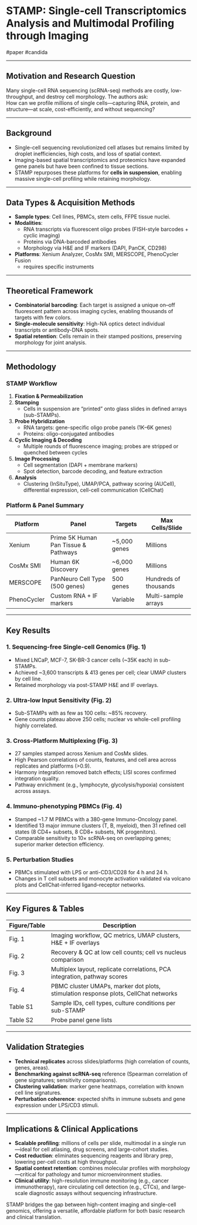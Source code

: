 # STAMP: Single-cell Transcriptomics Analysis and Multimodal Profiling through Imaging

#paper #candida 

---

## Motivation and Research Question

Many single-cell RNA sequencing (scRNA-seq) methods are costly, low-throughput, and destroy cell morphology. The authors ask:  
How can we profile millions of single cells—capturing RNA, protein, and structure—at scale, cost-efficiently, and without sequencing?

---

## Background

- Single-cell sequencing revolutionized cell atlases but remains limited by droplet inefficiencies, high costs, and loss of spatial context.  
- Imaging-based spatial transcriptomics and proteomics have expanded gene panels but have been confined to tissue sections.  
- STAMP repurposes these platforms for **cells in suspension**, enabling massive single-cell profiling while retaining morphology.

---

## Data Types & Acquisition Methods

- **Sample types**: Cell lines, PBMCs, stem cells, FFPE tissue nuclei.  
- **Modalities**:  
  - RNA transcripts via fluorescent oligo probes (FISH-style barcodes + cyclic imaging)  
  - Proteins via DNA-barcoded antibodies  
  - Morphology via H&E and IF markers (DAPI, PanCK, CD298)  
- **Platforms**: Xenium Analyzer, CosMx SMI, MERSCOPE, PhenoCycler Fusion  
	- requires specific instruments

---

## Theoretical Framework

- **Combinatorial barcoding**: Each target is assigned a unique on–off fluorescent pattern across imaging cycles, enabling thousands of targets with few colors.  
- **Single-molecule sensitivity**: High-NA optics detect individual transcripts or antibody-DNA spots.  
- **Spatial retention**: Cells remain in their stamped positions, preserving morphology for joint analysis.

---

## Methodology

### STAMP Workflow

1. **Fixation & Permeabilization**  
2. **Stamping**  
   - Cells in suspension are “printed” onto glass slides in defined arrays (sub-STAMPs).  
3. **Probe Hybridization**  
   - RNA targets: gene-specific oligo probe panels (1K–6K genes)  
   - Proteins: oligo-conjugated antibodies  
4. **Cyclic Imaging & Decoding**  
   - Multiple rounds of fluorescence imaging; probes are stripped or quenched between cycles  
5. **Image Processing**  
   - Cell segmentation (DAPI + membrane markers)  
   - Spot detection, barcode decoding, and feature extraction  
6. **Analysis**  
   - Clustering (InSituType), UMAP/PCA, pathway scoring (AUCell), differential expression, cell-cell communication (CellChat)

### Platform & Panel Summary

| Platform      | Panel                               | Targets        | Max Cells/Slide    |
|---------------|-------------------------------------|----------------|--------------------|
| Xenium        | Prime 5K Human Pan Tissue & Pathways| ~5,000 genes   | Millions           |
| CosMx SMI     | Human 6K Discovery                  | ~6,000 genes   | Millions           |
| MERSCOPE      | PanNeuro Cell Type (500 genes)      | 500 genes      | Hundreds of thousands |
| PhenoCycler   | Custom RNA + IF markers             | Variable       | Multi-sample arrays|

---

## Key Results

### 1. Sequencing-free Single-cell Genomics (Fig. 1)
- Mixed LNCaP, MCF-7, SK-BR-3 cancer cells (~35K each) in sub-STAMPs.  
- Achieved ~3,600 transcripts & 413 genes per cell; clear UMAP clusters by cell line.  
- Retained morphology via post-STAMP H&E and IF overlays.

### 2. Ultra-low Input Sensitivity (Fig. 2)
- Sub-STAMPs with as few as 100 cells: ~85% recovery.  
- Gene counts plateau above 250 cells; nuclear vs whole-cell profiling highly correlated.

### 3. Cross-Platform Multiplexing (Fig. 3)
- 27 samples stamped across Xenium and CosMx slides.  
- High Pearson correlations of counts, features, and cell area across replicates and platforms (>0.9).  
- Harmony integration removed batch effects; LISI scores confirmed integration quality.  
- Pathway enrichment (e.g., lymphocyte, glycolysis/hypoxia) consistent across assays.

### 4. Immuno-phenotyping PBMCs (Fig. 4)
- Stamped ~1.7 M PBMCs with a 380-gene Immuno-Oncology panel.  
- Identified 13 major immune clusters (T, B, myeloid), then 31 refined cell states (8 CD4+ subsets, 8 CD8+ subsets, NK progenitors).  
- Comparable sensitivity to 10× scRNA-seq on overlapping genes; superior marker detection efficiency.

### 5. Perturbation Studies
- PBMCs stimulated with LPS or anti-CD3/CD28 for 4 h and 24 h.  
- Changes in T cell subsets and monocyte activation validated via volcano plots and CellChat-inferred ligand–receptor networks.

---

## Key Figures & Tables

| Figure/Table       | Description                                                     |
|--------------------|-----------------------------------------------------------------|
| Fig. 1             | Imaging workflow, QC metrics, UMAP clusters, H&E + IF overlays |
| Fig. 2             | Recovery & QC at low cell counts; cell vs nucleus comparison    |
| Fig. 3             | Multiplex layout, replicate correlations, PCA integration, pathway scores |
| Fig. 4             | PBMC cluster UMAPs, marker dot plots, stimulation response plots, CellChat networks |
| Table S1           | Sample IDs, cell types, culture conditions per sub-STAMP        |
| Table S2           | Probe panel gene lists                                          |

---

## Validation Strategies

- **Technical replicates** across slides/platforms (high correlation of counts, genes, areas).  
- **Benchmarking against scRNA-seq** reference (Spearman correlation of gene signatures; sensitivity comparisons).  
- **Clustering validation**: marker gene heatmaps, correlation with known cell line signatures.  
- **Perturbation coherence**: expected shifts in immune subsets and gene expression under LPS/CD3 stimuli.  

---

## Implications & Clinical Applications

- **Scalable profiling**: millions of cells per slide, multimodal in a single run—ideal for cell atlasing, drug screens, and large-cohort studies.  
- **Cost reduction**: eliminates sequencing reagents and library prep, lowering per-cell costs at high throughput.  
- **Spatial context retention**: combines molecular profiles with morphology—critical for pathology and tumor microenvironment studies.  
- **Clinical utility**: high-resolution immune monitoring (e.g., cancer immunotherapy), rare circulating cell detection (e.g., CTCs), and large-scale diagnostic assays without sequencing infrastructure.

STAMP bridges the gap between high-content imaging and single-cell genomics, offering a versatile, affordable platform for both basic research and clinical translation.